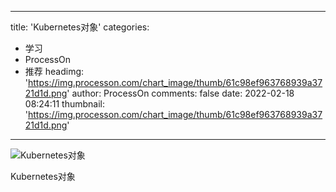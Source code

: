 
---
title: 'Kubernetes对象'
categories: 
 - 学习
 - ProcessOn
 - 推荐
headimg: 'https://img.processon.com/chart_image/thumb/61c98ef963768939a3721d1d.png'
author: ProcessOn
comments: false
date: 2022-02-18 08:24:11
thumbnail: 'https://img.processon.com/chart_image/thumb/61c98ef963768939a3721d1d.png'
---

<div>   
<img class="thumb" alt="Kubernetes对象" src="https://img.processon.com/chart_image/thumb/61c98ef963768939a3721d1d.png" referrerpolicy="no-referrer">
<p>Kubernetes对象</p>  
</div>
            